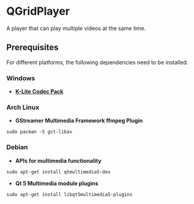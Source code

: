 # QGridPlayer
A player that can play multiple videos at the same time.

## Prerequisites

For different platforms, the following dependencies need to be installed.

### Windows

* **[K-Lite Codec Pack](http://www.codecguide.com/download_kl.htm)**

### Arch Linux

* **GStreamer Multimedia Framework ffmpeg Plugin**
```console
sudo pacman -S gst-libav
```

### Debian

* **APIs for multimedia functionality**
```console
sudo apt-get install qtmultimedia5-dev
```

* **Qt 5 Multimedia module plugins**
```console
sudo apt-get install libqt5multimedia5-plugins
```
